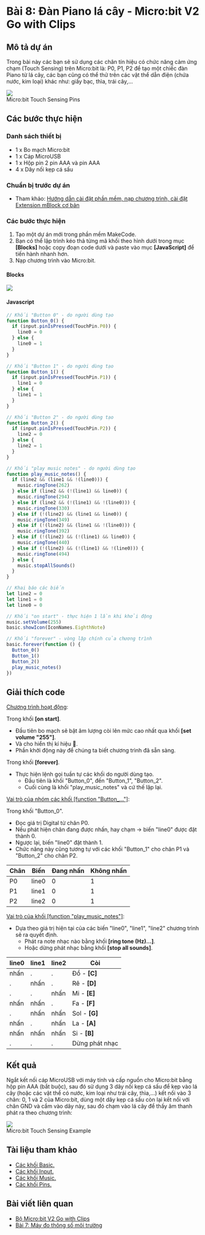 # Bài 8: Đàn Piano lá cây - Micro:bit V2 Go with Clips

## Mô tả dự án

Trong bài này các bạn sẽ sử dụng các chân tín hiệu có chức năng cảm ứng chạm (Touch Sensing) trên Micro:bit là: P0, P1, P2 để tạo một chiếc đàn Piano từ lá cây, các bạn cũng có thể thử trên các vật thể dẫn điện (chứa nước, kim loại) khác như: giấy bạc, thìa, trái cây,...

![](/ex/less08/image/01_750px-Fruit-Keyboard-no-wires_bb.png)  
Micro:bit Touch Sensing Pins

## Các bước thực hiện

### Danh sách thiết bị

- 1 x Bo mạch Micro:bit
- 1 x Cáp MicroUSB
- 1 x Hộp pin 2 pin AAA và pin AAA
- 4 x Dây nối kẹp cá sấu

### Chuẩn bị trước dự án

- Tham khảo: [Hướng dẫn cài đặt phần mềm, nạp chương trình, cài đặt Extension mBlock cơ bản](https://github.com/makerlabvn/MakeCode-microbit)

### Các bước thực hiện

1. Tạo một dự án mới trong phần mềm MakeCode.
2. Bạn có thể lập trình kéo thả từng mã khối theo hình dưới trong mục **[Blocks]** hoặc copy đoạn code dưới và paste vào mục **[JavaScript]** để tiến hành nhanh hơn.
3. Nạp chương trình vào Micro:bit.

#### Blocks

![](/ex/less08/image/02_1500px-Microbit_V2_Go_Bai_6.png)

#### Javascript

```js
// Khối "Button 0" - do người dùng tạo
function Button_0() {
  if (input.pinIsPressed(TouchPin.P0)) {
    line0 = 0
  } else {
    line0 = 1
  }
}

// Khối "Button 1" - do người dùng tạo
function Button_1() {
  if (input.pinIsPressed(TouchPin.P1)) {
    line1 = 0
  } else {
    line1 = 1
  }
}

// Khối "Button 2" - do người dùng tạo
function Button_2() {
  if (input.pinIsPressed(TouchPin.P2)) {
    line2 = 0
  } else {
    line2 = 1
  }
}

// Khối "play music notes" - do người dùng tạo
function play_music_notes() {
  if (line2 && (line1 && !(line0))) {
    music.ringTone(262)
  } else if (line2 && (!(line1) && line0)) {
    music.ringTone(294)
  } else if (line2 && (!(line1) && !(line0))) {
    music.ringTone(330)
  } else if (!(line2) && (line1 && line0)) {
    music.ringTone(349)
  } else if (!(line2) && (line1 && !(line0))) {
    music.ringTone(392)
  } else if (!(line2) && (!(line1) && line0)) {
    music.ringTone(440)
  } else if (!(line2) && (!(line1) && !(line0))) {
    music.ringTone(494)
  } else {
    music.stopAllSounds()
  }
}

// Khai báo các biến
let line2 = 0
let line1 = 0
let line0 = 0

// Khối "on start" - thực hiện 1 lần khi khởi động
music.setVolume(255)
basic.showIcon(IconNames.EighthNote)

// Khối "forever" - vòng lặp chính của chương trình
basic.forever(function () {
  Button_0()
  Button_1()
  Button_2()
  play_music_notes()
})
```

## Giải thích code

<u>Chương trình hoạt động</u>:

Trong khối **[on start]**.

- Đầu tiên bo mạch sẽ bật âm lượng còi lên mức cao nhất qua khối **[set volume "255"]**.
- Và cho hiển thị kí hiệu 🎼.
- Phần khởi động này để chúng ta biết chương trình đã sẵn sàng.

Trong khối **[forever]**.

- Thực hiện lệnh gọi tuần tự các khối do người dùng tạo.
  - Đầu tiên là khối "Button_0", đến "Button_1", "Button_2".
  - Cuối cùng là khối "play_music_notes" và cứ thế lặp lại.

<u>Vai trò của nhóm các khối [function "Button_..."]</u>:

Trong khối "Button_0".

- Đọc giá trị Digital từ chân P0.
- Nếu phát hiện chân đang được nhấn, hay chạm → biến "line0" được đặt thành 0.
- Ngược lại, biến "line0" đặt thành 1.
- Chức năng này cũng tương tự với các khối "Button_1" cho chân P1 và "Button_2" cho chân P2.

| Chân | Biến  | Đang nhấn | Không nhấn |
|------|-------|-----------|------------|
| P0   | line0 | 0         | 1          |
| P1   | line1 | 0         | 1          |
| P2   | line2 | 0         | 1          |

<u>Vai trò của khối [function "play_music_notes"]</u>:

- Dựa theo giá trị hiện tại của các biến "line0", "line1", "line2" chương trình sẽ ra quyết định.
  - Phát ra note nhạc nào bằng khối **[ring tone (Hz)...]**.
  - Hoặc dừng phát nhạc bằng khối **[stop all sounds]**.

| line0 | line1 | line2 | Còi           |
|-------|-------|-------|---------------|
| nhấn  | .     | .     | Đồ - **[C]**  |
| .     | nhấn  | .     | Rê - **[D]**  |
| .     | .     | nhấn  | Mi - **[E]**  |
| nhấn  | nhấn  | .     | Fa - **[F]**  |
| .     | nhấn  | nhấn  | Sol - **[G]** |
| nhấn  | .     | nhấn  | La - **[A]**  |
| nhấn  | nhấn  | nhấn  | Si - **[B]**  |
| .     | .     | .     | Dừng phát nhạc|

## Kết quả

Ngắt kết nối cáp MicroUSB với máy tính và cấp nguồn cho Micro:bit bằng hộp pin AAA (bắt buộc), sau đó sử dụng 3 dây nối kẹp cá sấu để kẹp vào lá cây (hoặc các vật thể có nước, kim loại như trái cây, thìa,...) kết nối vào 3 chân: 0, 1 và 2 của Micro:bit, dùng một dây kẹp cá sấu còn lại kết nối với chân GND và cầm vào dây này, sau đó chạm vào lá cây để thấy âm thanh phát ra theo chương trình:

![](/ex/less08/image/03_1050px-Microbit_touch_sensing_Example.png)  
Micro:bit Touch Sensing Example

## Tài liệu tham khảo

- [Các khối Basic.](https://makecode.microbit.org/reference/basic)
- [Các khối Input.](https://makecode.microbit.org/reference/input)
- [Các khối Music.](https://makecode.microbit.org/reference/music)
- [Các khối Pins.](https://makecode.microbit.org/reference/pins)

## Bài viết liên quan

- [Bộ Micro:bit V2 Go with Clips](/README.md)
- [Bài 7: Máy đo thông số môi trường](/ex/less07/README.md)
